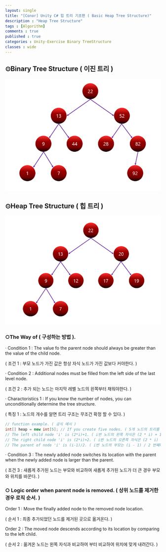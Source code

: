 ```yaml
---
layout: single
title: "[Conor] Unity C# 힙 트리 기초편 ( Basic Heap Tree Structure)"
description : "Heap Tree Structure"
tags : [Algorithm]
comments : true
published : true
categories : Unity-Exercise Binary TreeStructure
classes : wide
---
```




## ⊙Binary Tree Structure ( 이진 트리 )

![Binary TreeSturcture](https://github.com/ConorAnsicOh/conoransicoh.github.io/blob/master/_images/2022-03-23/BinaryTree.png?raw=true)

## ⊙Heap Tree Structure ( 힙 트리 )

![Heap TreeStructure](https://github.com/ConorAnsicOh/conoransicoh.github.io/blob/master/_images/2022-03-23/HeapTree.png?raw=true)

### ○The Way of ( 구성하는 방법 ).

· Condition 1 : The value fo the parent node should always be greater than the value of the child node.

( 조건 1 : 부모 노드가 가진 값은 항상 자식 노드가 가진 값보다 커야한다. )

· Condition 2 : Additional nodes must be filled from the left side of the last level node.

( 조건 2 : 추가 되는 노드는 마지막 레벨 노드의 왼쪽부터 채워야한다. )

· Charactoristics 1 : If you know the number of nodes, you can unconditionally determine the tree structure.

( 특징 1 : 노드의 개수를 알면 트리 구조는 무조건 확정 할 수 있다. )

````c#
// function example. ( 공식 예시 )
int[] heap = new int[5]; // If you create five nodes. ( 5개 노드의 트리를 만들었다면~ )
// The left child node 'i' is (2*i)+1. ( i번 노드의 왼쪽 자식은 (2 * i) + 1 번째다. )
// The right child node 'i' is (2*i)+2. ( i번 노드의 오른쪽 자식은 (2 * i) + 2 번째다. )
// The parent of node 'i' is (i-1)/2. ( i번 노드의 부모는 (i - 1) / 2 번째다. )
````

· Condition 3 : The newly added node switches its location with the parent when the newly added node is larger than the parent.

( 조건 3 : 새롭게 추가된 노드는 부모와 비교하여 새롭게 추가된 노드가 더 큰 경우 부모와 위치를 바꾼다. )

### ○ Logic order when parent node is removed. ( 상위 노드를 제거한 경우 로직 순서. )

Order 1 : Move the finally added node to the removed node location.

( 순서 1 : 최종 추가되었던 노드를 제거된 곳으로 옮겨온다. )

Order 2 : The moved node descends according to its location by comparing to the left child.

( 순서 2 : 옮겨온 노드는 왼쪽 자식과 비교하여 부터 비교하여 위치에 맞게 내려간다. )



